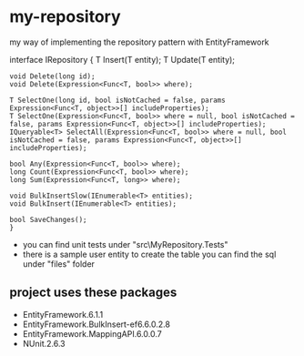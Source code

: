 my-repository
=============

my way of implementing the repository pattern with EntityFramework

   interface IRepository<T>
   {
	T Insert(T entity);
	T Update(T entity);

	void Delete(long id);
	void Delete(Expression<Func<T, bool>> where);

	T SelectOne(long id, bool isNotCached = false, params Expression<Func<T, object>>[] includeProperties);
	T SelectOne(Expression<Func<T, bool>> where = null, bool isNotCached = false, params Expression<Func<T, object>>[] includeProperties);
	IQueryable<T> SelectAll(Expression<Func<T, bool>> where = null, bool isNotCached = false, params Expression<Func<T, object>>[] includeProperties);

	bool Any(Expression<Func<T, bool>> where);
	long Count(Expression<Func<T, bool>> where);
	long Sum(Expression<Func<T, long>> where);

	void BulkInsertSlow(IEnumerable<T> entities);
	void BulkInsert(IEnumerable<T> entities);
	
	bool SaveChanges();
    }




* you can find unit tests under "src\MyRepository.Tests"
* there is a sample user entity to create the table you can find the sql under "files" folder



project uses these packages
---------------------------

* EntityFramework.6.1.1
* EntityFramework.BulkInsert-ef6.6.0.2.8
* EntityFramework.MappingAPI.6.0.0.7
* NUnit.2.6.3



